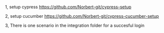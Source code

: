 1,
setup cypress
https://github.com/Norbert-git/cypress-setup

2,
setup cucumber
https://github.com/Norbert-git/cypress-cucumber-setup

3,
There is one scenario in the integration folder for a succesful login
